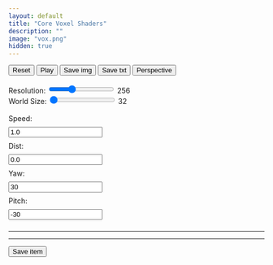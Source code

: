 ```yaml
---
layout: default
title: "Core Voxel Shaders"
description: ""
image: "vox.png"
hidden: true
---
```


<style>
input[type="text"] {
  margin: 8px 0;
}
input[type="range"] {
  accent-color: var(--md-sys-color-primary-container);
}
input[type="range"]:focus {
  outline: none;
}
#items {
  display: flex;
  flex-direction: column;
  gap: 8px;
}
#items .item {
  display: flex;
  flex-direction: row;
  width: 100%;
  height: 64px;
  padding: 8px;
  gap: 8px;
  outline: 1px solid var(--md-sys-color-surface-dim);
  border-radius: 16px;
}
#items .item .name {
  display: flex;
  align-items: center;
  max-width: 100%;
  margin: 0 auto;
  text-overflow: ellipsis;
  overflow: hidden;
  white-space: nowrap;
}
#items .item .open, #items .item .del, #items .item .btns {
  display: flex;
  justify-content: center;
  align-items: center;
  height: 100%;
  aspect-ratio: 1;
}
#items .item .open, #items .item .del {
  outline: 1px solid var(--md-sys-color-surface-dim);
  border-radius: 8px;
}
#items .item .btns {
  flex-direction: column;
  padding: 4px 0;
  gap: 4px;
}
#items .item .btns div {
  display: flex;
  justify-content: center;
  align-items: center;
  width: 100%;
  height: 100%;
  outline: 1px solid var(--md-sys-color-surface-dim);
}
#items .item .btns div:nth-child(1) {
  border-radius: 8px 8px 4px 4px;
}
#items .item .btns div:nth-child(2) {
  border-radius: 4px 4px 8px 8px;
}
</style>

<canvas width="256" height="256" class="canvas_1x1 pixelated"></canvas>
<button onclick="gl.time=0;gl.ctx.uniform1f(gl.tLoc,gl.time*0.001);gl.ctx.drawArrays(gl.ctx.POINTS,0,1);">Reset</button>
<button onclick="gl.pause=!gl.pause;this.innerText=gl.pause?'Play':'Stop'">Play</button>
<button id="save_img">Save img</button>
<button id="save_txt">Save txt</button>
<button id="cam_tInput" onclick="gl.cam_t=!gl.cam_t;gl.ctx.uniform1i(gl.cam_tLoc,gl.cam_t);gl.ctx.drawArrays(gl.ctx.POINTS,0,1);this.innerText=gl.cam_t?'Orthographic':'Perspective'">Perspective</button>
<br>
<br>
Resolution: <input id="res" type="range" min="7" max="10" step="1" value="8">
<span id="resv">256</span>
<br>
World Size: <input id="size" type="range" min="5" max="8" step="1" value="5">
<span id="sizev">32</span>
<br>
<br>
Speed:
<br>
<input id="cam_tSpeed" type="text" oninput="t_speed=this.value;" value="1.0">
<br>
Dist:
<br>
<input id="cam_dInput" type="text" oninput="gl.ctx.uniform1f(gl.cam_dLoc,this.value);gl.ctx.drawArrays(gl.ctx.POINTS,0,1);" value="0.0">
<br>
Yaw:
<br>
<input id="cam_yInput" type="text" oninput="gl.ctx.uniform1f(gl.cam_yLoc,this.value);gl.ctx.drawArrays(gl.ctx.POINTS,0,1);" value="30">
<br>
Pitch:
<br>
<input id="cam_pInput" type="text" oninput="gl.ctx.uniform1f(gl.cam_pLoc,this.value);gl.ctx.drawArrays(gl.ctx.POINTS,0,1);" value="-30">
<hr>
<div id="editor"></div>
<div id="error" class="info-error"></div>
<hr>
<button id="save_item">Save item</button>
<br>
<div id="items"></div>

<script src="./js/storage.js"></script>
<script src="./js/highlighter.js"></script>
<script src="./js/core_editor.js"></script>
<script src="./js/offscreen.js"></script>

<script>
"use strict";

const gl = {};

gl.canvas = document.querySelector("canvas");
gl.ctx = gl.canvas.getContext("webgl2",{ preserveDrawingBuffer:true });
gl.pg = gl.ctx.createProgram();
gl.vs = gl.ctx.createShader(gl.ctx.VERTEX_SHADER);
gl.fs = gl.ctx.createShader(gl.ctx.FRAGMENT_SHADER);
gl.ctx.attachShader(gl.pg,gl.vs);
gl.ctx.attachShader(gl.pg,gl.fs);

gl.VS = `#version 300 es
in vec4 p;

uniform vec3 r;

void main() {
  gl_PointSize = r.x;
  gl_Position = p;
}`;

gl.FS = `#version 300 es
precision highp float;
precision highp int;
out vec4 fragColor;

uniform vec3 r;
uniform float t;
uniform float sz;
uniform bool CAM_TYPE;
uniform float CAM_DIST;
uniform float CAM_YAW;
uniform float CAM_PITCH;

#define f float
#define f2 vec2
#define f3 vec3
#define f4 vec4
#define i int
#define i2 ivec2
#define i3 ivec3
#define i4 ivec4
#define b bool
#define b2 bvec2
#define b3 bvec3
#define b4 bvec4
#define m mat2
#define m3 mat3
#define m4 mat4

#define d2r 3.14159265/180.0

float dither[16] = float[16](
  0.0,8.0,2.0,10.0,
  12.0,4.0,14.0,6.0,
  3.0,11.0,1.0,9.0,
  15.0,7.0,13.0,5.0
);

int palsh[96] = int[96](
  0,20,1,2,20,4,5,6,4,8,9,10,16,12,13,11,20,16,17,18,0,20,21,22,20,24,25,26,9,28,15,27,0,1,2,3,4,5,6,7,8,9,10,11,12,13,14,15,16,17,18,19,20,21,22,23,24,25,26,27,28,29,30,31,20,2,3,3,5,6,7,31,9,10,11,15,13,14,15,30,17,18,19,3,21,22,23,19,25,26,27,31,29,30,3,3
);

int prime[128] = int[128](
  2, 3, 5, 7, 11, 13, 17, 19, 23,  29,  31,  37,  41,  43, 47, 53,
  59, 61, 67, 71, 73, 79, 83, 89, 97, 101, 103, 107, 109, 113,
  127, 131, 137, 139, 149, 151, 157, 163, 167, 173, 179, 181,
  191, 193, 197, 199, 211, 223, 227, 229, 233, 239, 241, 251,
  257, 263, 269, 271, 277, 281, 283, 293, 307, 311, 313, 317,
  331, 337, 347, 349, 353, 359, 367, 373, 379, 383, 389, 397,
  401, 409, 419, 421, 431, 433, 439, 443, 449, 457, 461, 463,
  467, 479, 487, 491, 499, 503, 509, 521, 523, 541, 547, 557,
  563, 569, 571, 577, 587, 593, 599, 601, 607, 613, 617, 619,
  631, 641, 643, 647, 653, 659, 661, 673, 677, 683, 691, 701,
  709, 719
);

vec3 palette[32] = vec3[32](
  vec3(29, 24, 38),
  vec3(139, 127, 176),
  vec3(195, 190, 229),
  vec3(255, 232, 233),
  vec3(101, 38, 78),
  vec3(160, 26, 61),
  vec3(222, 27, 69),
  vec3(242, 99, 123),
  vec3(139, 63, 57),
  vec3(187, 69, 49),
  vec3(239, 93, 14),
  vec3(255, 149, 0),
  vec3(0, 160, 61),
  vec3(18, 213, 0),
  vec3(180, 216, 0),
  vec3(255, 195, 31),
  vec3(0, 110, 105),
  vec3(0, 174, 133),
  vec3(0, 218, 167),
  vec3(79, 214, 255),
  vec3(43, 39, 84),
  vec3(60, 81, 175),
  vec3(24, 136, 222),
  vec3(0, 169, 225),
  vec3(89, 60, 151),
  vec3(137, 68, 207),
  vec3(180, 74, 255),
  vec3(233, 89, 255),
  vec3(231, 135, 109),
  vec3(255, 186, 140),
  vec3(255, 239, 92),
  vec3(255, 156, 222)
);

float atan2( in float y, in float x){bool s = (abs(x) > abs(y));return mix(3.141592 / 2.0 - atan(x, y), atan(y, x), s)/6.283184;}

int min3(int x,int y,int z) {
  return min(min(x,y),z);
}
int max3(int x,int y,int z) {
  return max(max(x,y),z);
}
float min3(float x,float y,float z) {
  return min(min(x,y),z);
}
float max3(float x,float y,float z) {
  return max(max(x,y),z);
}
#define sz1 sz+1.0
#define sz2 sz/2.0+0.5
#define szi int(sz*sz)
#define cs int(sz/32.0)
#define ic int(sz/2.0)

float k(int x,int y,int z,int dx,int dn,int dt) {
`;

gl.vox = `
}

float map(vec3 v) {
  ivec3 p = ivec3(v.xzy);
  vec3 dv = v-sz2;
  vec3 dva = abs(dv);
  int dx = int(max3(dva.x,dva.y,dva.z));
  int dn = int(min3(abs(v.x-sz2),abs(v.y-sz2),abs(v.z-sz2)));
  int dt = int(dva.x+dva.y+dva.z);
  return k(p.x,p.y,p.z,dx,dn,dt);
}

#define yaw (CAM_YAW+0.00001+t)*d2r
#define pitch (CAM_PITCH+0.00001)*d2r

#define sy sin(yaw)
#define cy cos(yaw)
#define sp sin(pitch)
#define cp cos(pitch)

vec3 rotz(vec3 v,float s,float c) {
  return v*mat3(
    c,-s,0,
    s, c,0,
    0, 0,1
  );
}
vec3 roty(vec3 v,float s,float c) {
  return v*mat3(
     c,0,s,
     0,1,0,
    -s,0,c
  );
}
vec3 rotx(vec3 v,float s,float c) {
  return v*mat3(
    1,0, 0,
    0,c,-s,
    0,s, c
  );
}

void main() {
  vec2 uv = gl_FragCoord.xy/r.xy * 2.0 - 1.0;
  uv.x *= r.z;
  vec3 col = palette[3]/256.0;
  vec3 o = vec3(0,0,sz*1.5);
  vec3 d;
  if (CAM_TYPE) {
    o.z += sz*CAM_DIST;
    o = rotx(o,sp,cp);
    o = roty(o,sy,cy);
    d = vec3(uv,-1);
  } else {
    o += vec3(uv,0)*(sz+sz*CAM_DIST);
    o = rotx(o,sp,cp);
    o = roty(o,sy,cy);
    d = vec3(0,0,-1);
  }
  o += sz/2.0;
  d = rotx(d,sp,cp);
  d = roty(d,sy,cy); 
  vec3 inv = 1.0/d;
  vec3 t1 = -o*inv;
  vec3 t2 = (sz-o)*inv;
  float tmin = max(max(min(t1.x,t2.x),min(t1.y,t2.y)),min(t1.z,t2.z));
  float tmax = min(min(max(t1.x,t2.x),max(t1.y,t2.y)),max(t1.z,t2.z));
  if (tmax<0.0) {
    fragColor = vec4(palette[3]/256.0,1);
  }
  if (tmin>tmax) {
    fragColor = vec4(palette[3]/256.0,1);
  }
  if (tmin>0.0) o += tmin*d*0.999999;
  vec3 v = floor(o);
  vec3 s = sign(d);
  vec3 tm = (v-o+0.5+s*0.5)*inv;
  vec3 td = inv*s;
  vec3 n = vec3(0);
  int itr = 0;
  while (v.x>=-1.0&&v.x<sz1&&v.y>=-1.0&&v.y<sz1&&v.z>=-1.0&&v.z<sz1&&itr<szi) {
    if (v.x>=0.0&&v.x<sz&&v.y>=0.0&&v.y<sz&&v.z>=0.0&&v.z<sz) {
      int c = int(map(v));
      if (c>0) {
        col = palette[palsh[((c-1)/cs&31)+(n.x!=0.0?32:(n.y!=0.0?64:0))]]/256.0;
        break;
      }
    }
    if (tm.x<=tm.y&&tm.x<=tm.z) {
      tm.x += td.x;
      v.x += s.x;
      n = vec3(-s.x,0,0);
    } else if (tm.y<=tm.x&&tm.y<=tm.z) {
      tm.y += td.y;
      v.y += s.y;
      n = vec3(0,-s.y,0);
    } else {
      tm.z += td.z;
      v.z += s.z;
      n = vec3(0,0,-s.z);
    }
    itr++;
  }
  fragColor = vec4(col, 1.0);
}`;

const editor = new CoreEditor("#editor", { highlight: true , lang: "glsl" , value: `// name - x^y^z //
if (( (x^y^z) ) == 0) {
  return f(z)+1.0;
} else {
  return 0.0;
}` });

const fix_error_line = (error,offset) => {
  const nlines = error.split("\n").map((line) => {
    var m = line.match(/:(\d+)/);
    if (m) {
      return line.replace(m[1],(parseInt(m[1])+offset).toString());
    }
    return line;
  });
  return nlines.join("\n");
};

gl.setProgram = (fsrc) => {
  gl.ctx.shaderSource(gl.vs,gl.VS);
  gl.ctx.compileShader(gl.vs);
  gl.ctx.shaderSource(gl.fs,fsrc);
  gl.ctx.compileShader(gl.fs);
  gl.ctx.linkProgram(gl.pg);
  gl.ctx.validateProgram(gl.pg);
  if (!gl.ctx.getProgramParameter(gl.pg,gl.ctx.LINK_STATUS)) {
    let log = gl.ctx.getShaderInfoLog(gl.fs);
    gl.ctx.shaderSource(gl.vs,gl.VS);
    gl.ctx.compileShader(gl.vs);
    gl.ctx.shaderSource(gl.fs,gl.FSO);
    gl.ctx.compileShader(gl.fs);
    gl.ctx.linkProgram(gl.pg);
    gl.ctx.validateProgram(gl.pg);
    return fix_error_line(log,-111).slice(0,-1);
  } else {
    gl.FSO = fsrc;
    return ">";
  }
};

gl.update = () => {
  error.innerText = gl.setProgram(gl.FS+editor.textarea.value+gl.vox);
  gl.ctx.useProgram(gl.pg);
  gl.buffer = gl.ctx.createBuffer();
  gl.ctx.bindBuffer(gl.ctx.ARRAY_BUFFER,gl.buffer);
  gl.vertices = new Float32Array([0,0]);
  gl.ctx.bufferData(gl.ctx.ARRAY_BUFFER,gl.vertices,gl.ctx.STATIC_DRAW);

  gl.pLoc = gl.ctx.getAttribLocation(gl.pg,"p");
  gl.ctx.enableVertexAttribArray(gl.pLoc);
  gl.ctx.vertexAttribPointer(gl.pLoc,2,gl.ctx.FLOAT,false,0,0);

  gl.tLoc = gl.ctx.getUniformLocation(gl.pg,"t");
  gl.rLoc = gl.ctx.getUniformLocation(gl.pg,"r");
  gl.szLoc = gl.ctx.getUniformLocation(gl.pg,"sz");
  gl.cam_tLoc = gl.ctx.getUniformLocation(gl.pg,"CAM_TYPE");
  gl.cam_dLoc = gl.ctx.getUniformLocation(gl.pg,"CAM_DIST");
  gl.cam_yLoc = gl.ctx.getUniformLocation(gl.pg,"CAM_YAW");
  gl.cam_pLoc = gl.ctx.getUniformLocation(gl.pg,"CAM_PITCH");
  gl.ctx.uniform1f(gl.szLoc,gl.vox_size);
  gl.ctx.uniform1f(gl.cam_tLoc,gl.cam_t);
  gl.ctx.uniform1f(gl.cam_dLoc,cam_dInput.value);
  gl.ctx.uniform1f(gl.cam_yLoc,cam_yInput.value);
  gl.ctx.uniform1f(gl.cam_pLoc,cam_pInput.value);
  gl.ctx.uniform3f(gl.rLoc,gl.canvas.width,gl.canvas.height,gl.canvas.width/gl.canvas.height);
};

editor.textarea.addEventListener("input",()=>{
  gl.update();
  gl.ctx.uniform1f(gl.tLoc,gl.time*0.001);
  gl.ctx.drawArrays(gl.ctx.POINTS,0,1);
});
res.addEventListener("input",()=>{
  gl.canvas.width = gl.canvas.height = 2**res.value;
  resv.innerText = 2**res.value;
  gl.ctx.viewport(0,0,gl.canvas.width,gl.canvas.height);
  gl.ctx.uniform3f(gl.rLoc,gl.canvas.width,gl.canvas.height,gl.canvas.width/gl.canvas.height);
  gl.ctx.drawArrays(gl.ctx.POINTS,0,1);
});
size.addEventListener("input",()=>{
  gl.vox_size = 2**size.value;
  sizev.innerText = gl.vox_size;
  gl.ctx.uniform1f(gl.szLoc,gl.vox_size);
  gl.ctx.drawArrays(gl.ctx.POINTS,0,1);
});

let t_speed = 1;
gl.cam_t = 0;
gl.time = -1000;//-16.667;
gl.vox_size = 2**size.value;

gl.draw = () => {
  if (!gl.pause) {
    gl.time += 1000*t_speed;//16.667;
    gl.ctx.uniform1f(gl.tLoc,gl.time*0.001);
    gl.ctx.drawArrays(gl.ctx.POINTS,0,1);
  }
  requestAnimationFrame(gl.draw);
};

gl.update();
gl.draw();
gl.pause = true;
const storage = new Storage("nxrix","core_vox");

window.onload = async () => {
  await storage.init();
  const data = await storage.get("files");
  window.files = JSON.parse(data)||[];
  update_items();
};

const split_n = (str,n) => {
  let c = 0;
  let si = -1;
  for (let i=0;i<str.length;i++) {
    if (str[i]==",") {
      c++;
      if (c==n) {
        si = i;
        break;
      }
    }
  }
  if (si!=-1) {
    const one = str.slice(0,si).trim();
    const two = str.slice(si+1);
    const arr = one.split(",").map(Number).filter(num=>!isNaN(num)); 
    return [two,arr];
  }
  return [str,[]];
};

const parse_item = (str) => {
  const type = parseFloat(str.split(",")[0]);
  switch (type) {
    case 0:
      return split_n(str,6);
      break;
  }
};

const delete_item = async (i) => {
  if (confirm("Are you sure you want to delete this?")) {
    if (i!=-1) {
      files.splice(i,1);
    }
    await storage.set("files",JSON.stringify(files));
    update_items();
  }
};

const open_item = async (i) => {
  if (confirm("Are you sure you want to open this?")) {
    const data = parse_item(files[i]);
    editor.textarea.value = data[0];
    switch (data[1][0]) {
      case 0:
        cam_tSpeed.value = t_speed = data[1][1];
        cam_tInput.value = gl.cam_t = data[1][2];
        gl.ctx.uniform1i(gl.cam_tLoc,gl.cam_t);
        
        cam_dInput.value = data[1][3];
        gl.ctx.uniform1f(gl.cam_dLoc,cam_dInput.value);
        
        cam_yInput.value = data[1][4];
        gl.ctx.uniform1f(gl.cam_yLoc,cam_yInput.value);

        cam_pInput.value = data[1][5];
        gl.ctx.uniform1f(gl.cam_pLoc,cam_pInput.value);
        break;
    }
    editor.resize();
    gl.update();
    gl.ctx.drawArrays(gl.ctx.POINTS,0,1);
  }
};

const move_item_up = async (i) => {
  if (i>0) {
    const item = files[i];
    files.splice(i,1);
    files.splice(i-1,0,item);
    await storage.set("files",JSON.stringify(files));
    update_items();
  }
};
const move_item_down = async (i) => {
  if (i<files.length-1) {
    const item = files[i];
    files.splice(i,1);
    files.splice(i+1,0,item);
    await storage.set("files",JSON.stringify(files));
    update_items();
  }
};

const sha256 = async (txt) => {
  const encoder = new TextEncoder();
  const data = encoder.encode(txt);
  const buffer = await crypto.subtle.digest("SHA-256",data);
  const arr = Array.from(new Uint8Array(buffer));
  return arr.map(b=>b.toString(16).padStart(2,"0")).join("");
}

const palette = [
  [0x1d,0x18,0x26],[0x8b,0x7f,0xb0],[0xc3,0xbe,0xe5],[0xff,0xe8,0xe9],
  [0x65,0x26,0x4e],[0xa0,0x1a,0x3d],[0xde,0x1b,0x45],[0xf2,0x63,0x7b],
  [0x8b,0x3f,0x39],[0xbb,0x45,0x31],[0xef,0x5d,0x0e],[0xff,0x95,0x00],
  [0x00,0xa0,0x3d],[0x12,0xd5,0x00],[0xb4,0xd8,0x00],[0xff,0xc3,0x1f],
  [0x00,0x6e,0x69],[0x00,0xae,0x85],[0x00,0xda,0xa7],[0x4f,0xd6,0xff],
  [0x2b,0x27,0x54],[0x3c,0x51,0xaf],[0x18,0x88,0xde],[0x00,0xa9,0xe1],
  [0x59,0x3c,0x97],[0x89,0x44,0xcf],[0xb4,0x4a,0xff],[0xe9,0x59,0xff],
  [0xe7,0x87,0x6d],[0xff,0xba,0x8c],[0xff,0xef,0x5c],[0xff,0x9c,0xde]
];

const gen_id = (w,h,seed) => {
  const c1s =[20,1,2,5,6,7,31,9,10,11,15,30,12,13,14,15,16,17,18,19,21,22,23,19,24,25,26,27,31,29];
  const c2s = [0,20,1,4,5,6,7,8,9,10,11,15,16,12,13,14,20,16,17,18,20,21,22,23,20,24,25,26,27,28];
  let rseed = new Array(4).fill(0);
  for (let i=0;i<seed.length;i++) {
    rseed[i%4]=((rseed[i%4]<<5)-rseed[i%4])+seed.charCodeAt(i);
  }
  const rnd = (max) => {
    const t = rseed[0]^(rseed[0]<<11);
    rseed[0] = rseed[1];
    rseed[1] = rseed[2];
    rseed[2] = rseed[3];
    rseed[3] = (rseed[3]^(rseed[3]>>19)^t^(t>>8));
    return Math.floor((rseed[3]>>>0)/((1<<31)>>>0)*(max+1));
  }
  const rand = () => {
    const t = rseed[0]^(rseed[0]<<11);
    rseed[0] = rseed[1];
    rseed[1] = rseed[2];
    rseed[2] = rseed[3];
    rseed[3] = (rseed[3]^(rseed[3]>>19)^t^(t>>8));
    return (rseed[3]>>>0)/((1<<31)>>>0);
  }
  const data = new Uint8Array(w*h).fill(3);
  const o1 = rnd(30);
  const o2 = rnd(30);
  for (let i=0;i<w/2;i++) {
    for (let j=0;j<h-1;j++) {
      const n = rnd(1)?o1:o2;
      if (rand()>0.5) {
        data[i+j*w] = c1s[n];
        data[w-i-1+j*w] = c1s[n];
        data[i+j*w+w] = c2s[n];
        data[2*w-i-1+j*w] = c2s[n];
      }
    }
  }
  return data;
}

const ctx = new Offscreen(8,8);

const update_items = async () => {
  items.innerHTML = "";
  for (let i=0;i<files.length;i++) {
    const item = document.createElement("div");
    item.classList.add("item");
    const data = parse_item(files[i]);
    const hash = await sha256(data);
    ctx.set_rgb(gen_id(8,8,hash),palette);
    const img = document.createElement("img");
    img.src = ctx.get();
    item.appendChild(img);
    
    const name = document.createElement("span");
    name.innerText = hash.substr(0,4)+".."+hash.substr(-4)+" "+data[0].split("\n")[0];
    name.classList.add("name");
    item.appendChild(name);

    const open = document.createElement("div");
    open.innerHTML = "<svg xmlns=\"http://www.w3.org/2000/svg\" height=\"24px\" viewBox=\"0 -960 960 960\" width=\"24px\" fill=\"currentColor\"><path d=\"M160-160q-33 0-56.5-23.5T80-240v-480q0-33 23.5-56.5T160-800h240l80 80h320q33 0 56.5 23.5T880-640H447l-80-80H160v480l96-320h684L837-217q-8 26-29.5 41.5T760-160H160Zm84-80h516l72-240H316l-72 240Zm0 0 72-240-72 240Zm-84-400v-80 80Z\"/></svg>";
    open.setAttribute("onclick",`open_item("${i}")`);
    open.classList.add("open");
    item.appendChild(open);
  
    const del = document.createElement("div");
    del.innerHTML = "<svg xmlns=\"http://www.w3.org/2000/svg\" height=\"24px\" viewBox=\"0 -960 960 960\" width=\"24px\" fill=\"currentColor\"><path d=\"m256-200-56-56 224-224-224-224 56-56 224 224 224-224 56 56-224 224 224 224-56 56-224-224-224 224Z\"/></svg>";
    del.setAttribute("onclick",`delete_item(${i})`);
    del.classList.add("del");
    item.appendChild(del);

    const btns = document.createElement("div");
    btns.classList.add("btns");
    
    const btn_up = document.createElement("div");
    btn_up.innerText = "▲";
    btn_up.setAttribute("onclick",`move_item_up(${i})`);
    btns.appendChild(btn_up);

    const btn_down = document.createElement("div");
    btn_down.innerText = "▼";
    btn_down.setAttribute("onclick",`move_item_down(${i})`);
    btns.appendChild(btn_down);

    item.appendChild(btns);

    items.appendChild(item); 
  }
};

save_item.onclick = async () => {
  files.push("0,"+parseFloat(t_speed)+","+(gl.cam_t?"1":"0")+","+parseFloat(cam_dInput.value)+","+parseFloat(cam_yInput.value)+","+parseFloat(cam_pInput.value)+","+editor.textarea.value);
  await storage.set("files",JSON.stringify(files));
  update_items();
};

save_img.onclick = () => {
  const downloadLink = document.createElement("a");
  downloadLink.href = gl.canvas.toDataURL();
  downloadLink.download = "core-vox-"+Math.random()+".png";
  downloadLink.click();
};

save_txt.onclick = () => {
  const blob = new Blob([editor.textarea.value],{type:"text/plain"});
  const url = URL.createObjectURL(blob);
  const downloadLink = document.createElement("a");
  downloadLink.href = url;
  downloadLink.download = "core-vox-"+Math.random()+".txt";
  downloadLink.click();
  URL.revokeObjectURL(url);
};

</script>
